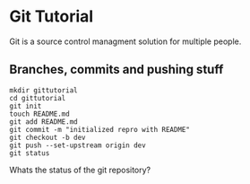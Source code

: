 # Git Tutorial

Git is a source control managment solution for multiple people.

## Branches, commits and pushing stuff

```
mkdir gittutorial 
cd gittutorial
git init
touch README.md
git add README.md
git commit -m "initialized repro with README"
git checkout -b dev
git push --set-upstream origin dev
git status
```

Whats the status of the git repository?
